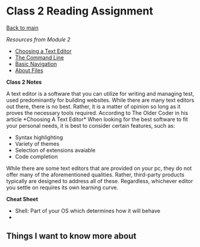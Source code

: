 # Class 2 Reading Assignment
[Back to main](https://michaeldulin.github.io/reading-notes)

*Resources from Module 2* 
- [Choosing a Text Editor](https://codefellows.github.io/code-102-guide/curriculum/class-02/Choosing-A-Text-Editor--The-Older-Coder.pdf)
- [The Command Line](https://ryanstutorials.net/linuxtutorial/commandline.php)
- [Basic Navigation](https://ryanstutorials.net/linuxtutorial/navigation.php)
- [About Files](https://ryanstutorials.net/linuxtutorial/aboutfiles.php)

**Class 2 Notes**

<p>A text editor is a software that you can utilize for writing and managing test, used predominantly for building websites. While there are many text editors out there, there is no best. Rather, it is a matter of opinion so long as it proves the necessary tools required. According to The Older Coder in his article *Choosing A Text Editor* When looking for the best software to fit your personal needs, it is best to consider certain features, such as:   
</p>

- Syntax highlighting
- Variety of themes
- Selection of extensions avaiable 
- Code completion 

<p>While there are some text editors that are provided on your pc, they do not offer many of the aforementioned qualities. Rather, third-party products typically are designed to address all of these. Regardless, whichever editor you settle on requires its own learning curve. 
</p>

**Cheat Sheet**

- Shell: Part of your OS which determines how it will behave
- 

## Things I want to know more about
